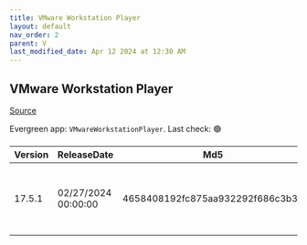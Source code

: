 ```yaml
---
title: VMware Workstation Player
layout: default
nav_order: 2
parent: V
last_modified_date: Apr 12 2024 at 12:30 AM
---
```


## VMware Workstation Player

[Source](https://www.vmware.com/products/workstation-player.html)

Evergreen app: `VMwareWorkstationPlayer`. Last check: 🟢

| Version | ReleaseDate         | Md5                              | Sha256                                                           | Size      | Type | URI                                                                                                                                                                                            |
| ------- | ------------------- | -------------------------------- | ---------------------------------------------------------------- | --------- | ---- | ---------------------------------------------------------------------------------------------------------------------------------------------------------------------------------------------- |
| 17.5.1  | 02/27/2024 00:00:00 | 4658408192fc875aa932292f686c3b32 | 50f5596fbd3fd60336f368e35f9ca991a4be1aa40d94cf5017c3abd104b24f8b | 562.71 MB | exe  | [https://download3.vmware.com/software/WKST-PLAYER-1751/VMware-player-full-17.5.1-23298084.exe](https://download3.vmware.com/software/WKST-PLAYER-1751/VMware-player-full-17.5.1-23298084.exe) |
